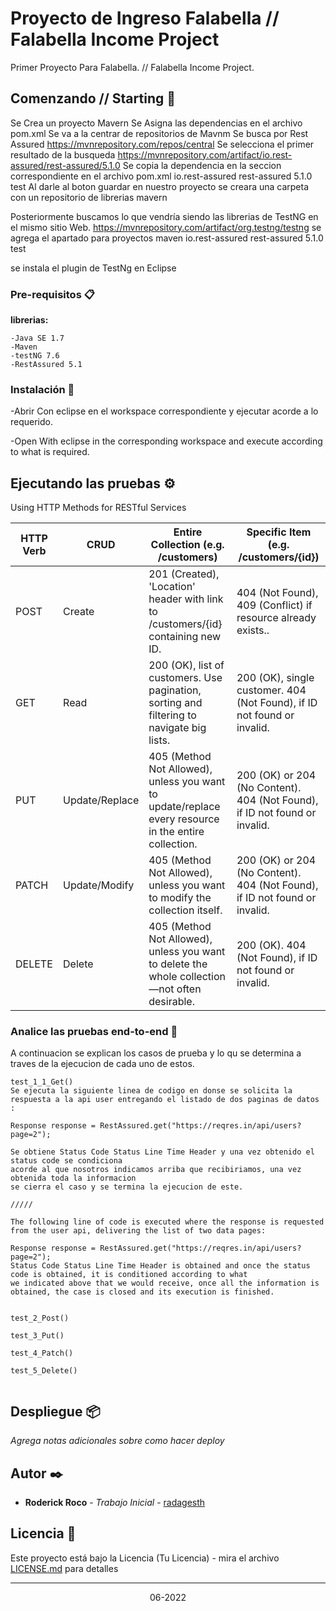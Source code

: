 # Proyecto de Ingreso Falabella // Falabella Income Project
Primer Proyecto Para Falabella. // Falabella Income Project.

## Comenzando // Starting 🚀

Se Crea un proyecto Mavern
Se Asigna las dependencias en el archivo pom.xml
Se va a la centrar de repositorios de Mavnm
Se busca por Rest Assured
https://mvnrepository.com/repos/central
Se selecciona el primer resultado de la busqueda 
https://mvnrepository.com/artifact/io.rest-assured/rest-assured/5.1.0
Se copia la dependencia en la seccion correspondiente en el archivo pom.xml	
	<dependency>
	    <groupId>io.rest-assured</groupId>
	    <artifactId>rest-assured</artifactId>
	    <version>5.1.0</version>
	    <scope>test</scope>
	</dependency>
Al darle al boton guardar en nuestro proyecto se creara una carpeta con un repositorio de librerias mavern

Posteriormente buscamos lo que vendría siendo las librerias de TestNG en el mismo sitio Web.
https://mvnrepository.com/artifact/org.testng/testng
se agrega el apartado para proyectos maven
<dependency>
      <groupId>io.rest-assured</groupId>
      <artifactId>rest-assured</artifactId>
      <version>5.1.0</version>
      <scope>test</scope>
</dependency>



se instala el plugin de TestNg en Eclipse








### Pre-requisitos 📋


**librerias:**

```
-Java SE 1.7
-Maven
-testNG 7.6
-RestAssured 5.1
```

### Instalación 🔧

-Abrir Con eclipse en el workspace correspondiente y ejecutar acorde a lo requerido.

-Open With eclipse in the corresponding workspace and execute according to what is required.

## Ejecutando las pruebas ⚙️

Using HTTP Methods for RESTful Services
<table class="table table-striped table-bordered">
						<thead>
							<tr>
								<th>HTTP Verb</th>
								<th>CRUD</th>
								<th>Entire Collection (e.g. /customers)</th>
								<th>Specific Item (e.g. /customers/{id})</th>
							</tr>
						</thead>
						<tbody>
							<tr>
								<td>POST</td>
								<td>Create</td>
								<td>201 (Created), 'Location' header with link to /customers/{id} containing new ID.</td>
								<td>404 (Not Found), 409 (Conflict) if resource already exists..</td>
							</tr>
							<tr>
								<td>GET</td>
								<td>Read</td>
								<td>200 (OK), list of customers. Use pagination, sorting and filtering to navigate big lists.</td>
								<td>200 (OK), single customer. 404 (Not Found), if ID not found or invalid.</td>
							</tr>
							<tr>
								<td>PUT</td>
								<td>Update/Replace</td>
								<td>405 (Method Not Allowed), unless you want to update/replace every resource in the entire collection.</td>
								<td>200 (OK) or 204 (No Content).  404 (Not Found), if ID not found or invalid.</td>
							</tr>
							<tr>
								<td>PATCH</td>
								<td>Update/Modify</td>
								<td>405 (Method Not Allowed), unless you want to modify the collection itself.</td>
								<td>200 (OK) or 204 (No Content).  404 (Not Found), if ID not found or invalid.</td>
							</tr>
							<tr>
								<td>DELETE</td>
								<td>Delete</td>
								<td>405 (Method Not Allowed), unless you want to delete the whole collection—not often desirable.</td>
								<td>200 (OK).  404 (Not Found), if ID not found or invalid.</td>
							</tr>
						</tbody>
					</table>

### Analice las pruebas end-to-end 🔩
A continuacion se explican los casos de prueba y lo qu se determina a traves de la ejecucion de cada uno de estos.
```
test_1_1_Get()
Se ejecuta la siguiente linea de codigo en donse se solicita la respuesta a la api user entregando el listado de dos paginas de datos :

Response response = RestAssured.get("https://reqres.in/api/users?page=2");

Se obtiene Status Code Status Line Time Header y una vez obtenido el status code se condiciona
acorde al que nosotros indicamos arriba que recibiriamos, una vez obtenida toda la informacion 
se cierra el caso y se termina la ejecucion de este.

/////

The following line of code is executed where the response is requested from the user api, delivering the list of two data pages:

Response response = RestAssured.get("https://reqres.in/api/users?page=2");
Status Code Status Line Time Header is obtained and once the status code is obtained, it is conditioned according to what 
we indicated above that we would receive, once all the information is obtained, the case is closed and its execution is finished.


test_2_Post()

test_3_Put()

test_4_Patch()

test_5_Delete()


```

## Despliegue 📦

_Agrega notas adicionales sobre como hacer deploy_

## Autor ✒️

* **Roderick Roco** - *Trabajo Inicial* - [radagesth](https://github.com/radagesth)

## Licencia 📄

Este proyecto está bajo la Licencia (Tu Licencia) - mira el archivo [LICENSE.md](LICENSE.md) para detalles

---
<center>06-2022</center>
